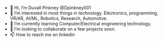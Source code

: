 - 👋 Hi, I’m Duvall Pinkney @Dpinkney001
- 👀 I’m interested in most things in technology. Electronics, programming, VR/AR, AI/ML, Robotics, Research, Automotive.
- 🌱 I’m currently learning Computer/Electrical engineering technology.
- 💞️ I’m looking to collaborate on a few projects soon.
- 📫 How to reach me on linkedin

<!---
Dpinkney001/Dpinkney001 is a ✨ special ✨ repository because its `README.md` (this file) appears on your GitHub profile.
You can click the Preview link to take a look at your changes.
--->
